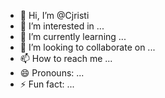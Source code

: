 - 👋 Hi, I’m @Cjristi
- 👀 I’m interested in ...
- 🌱 I’m currently learning ...
- 💞️ I’m looking to collaborate on ...
- 📫 How to reach me ...
- 😄 Pronouns: ...
- ⚡ Fun fact: ...

<!---
Cjristi/Cjristi is a ✨ special ✨ repository because its `README.md` (this file) appears on your GitHub profile.
You can click the Preview link to take a look at your changes.
--->
